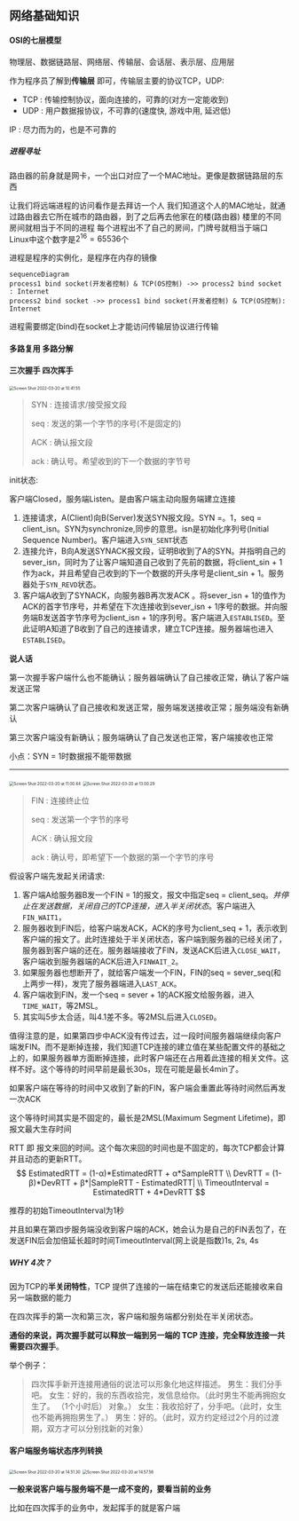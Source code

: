 ## 网络基础知识



#### OSI的七层模型
物理层、数据链路层、网络层、传输层、会话层、表示层、应用层

作为程序员了解到**传输层** 即可，传输层主要的协议TCP，UDP:
   + TCP : 传输控制协议，面向连接的，可靠的(对方一定能收到)
   + UDP : 用户数据报协议，不可靠的(速度快, 游戏中用, 延迟低)

IP : 尽力而为的，也是不可靠的

##### 进程寻址

路由器的前身就是网卡，一个出口对应了一个MAC地址。更像是数据链路层的东西

让我们将远端进程的访问看作是去拜访一个人
我们知道这个人的MAC地址，就通过路由器去它所在城市的路由器，到了之后再去他家在的楼(路由器)
楼里的不同房间就相当于不同的进程
每个进程出不了自己的房间，门牌号就相当于端口
Linux中这个数字是$2^{16} = 65536$个

进程是程序的实例化，是程序在内存的镜像



```mermaid
sequenceDiagram
process1 bind socket(开发者控制) & TCP(OS控制) ->> process2 bind socket : Internet
process2 bind socket ->> process1 bind socket(开发者控制) & TCP(OS控制): Internet
```

进程需要绑定(bind)在socket上才能访问传输层协议进行传输



#### 多路复用 多路分解



#### 三次握手 四次挥手

<img src="/Users/renboyu/Library/Application Support/typora-user-images/Screen Shot 2022-03-20 at 10.41.55.png" alt="Screen Shot 2022-03-20 at 10.41.55" style="zoom:50%;" />

>SYN : 连接请求/接受报文段
>
>seq : 发送的第一个字节的序号(不是固定的)
>
>ACK : 确认报文段
>
>ack : 确认号。希望收到的下一个数据的字节号

init状态:

客户端Closed，服务端Listen。是由客户端主动向服务端建立连接

1. 连接请求，A(Client)向B(Server)发送SYN报文段。SYN =。1，seq = client_isn。SYN为synchronize,同步的意思。isn是初始化序列号(Initial Sequence Number)。客户端进入`SYN_SENT`状态
2. 连接允许，B向A发送SYNACK报文段，证明B收到了A的SYN。并指明自己的sever_isn，同时为了让客户端知道自己收到了先前的数据，将client_sin + 1作为ack，并且希望自己收到的下一个数据的开头序号是client_sin + 1。服务器处于`SYN_REVD`状态。
3. 客户端A收到了SYNACK，向服务器B再次发ACK 。将sever_isn + 1的值作为ACK的首字节序号，并希望在下次连接收到sever_isn + 1序号的数据。并向服务端B发送首字节序号为client_isn + 1的序列号。客户端进入`ESTABLISED`。至此证明A知道了B收到了自己的连接请求，建立TCP连接。服务器端也进入`ESTABLISED`。

**说人话**

第一次握手客户端什么也不能确认；服务器端确认了自己接收正常，确认了客户端发送正常

第二次客户端确认了自己接收和发送正常，服务端发送接收正常；服务端没有新确认

第三次客户端没有新确认；服务端确认了自己发送也正常，客户端接收也正常

小点：SYN = 1时数据报不能带数据

-------





<img src="/Users/renboyu/Library/Application Support/typora-user-images/Screen Shot 2022-03-20 at 11.00.44.png" alt="Screen Shot 2022-03-20 at 11.00.44" style="zoom:50%;" />

<img src="/Users/renboyu/Library/Application Support/typora-user-images/Screen Shot 2022-03-20 at 13.00.29.png" alt="Screen Shot 2022-03-20 at 13.00.29" style="zoom:50%;" />

>FIN : 连接终止位
>
>seq : 发送第一个字节的序号
>
>ACK : 确认报文段
>
>ack : 确认号，即希望下一个数据的第一个字节的序号

假设客户端先发起关闭请求:

1. 客户端A给服务器B发一个FIN = 1的报文，报文中指定seq = client_seq。*并停止在发送数据，关闭自己的TCP连接，进入半关闭状态*。客户端进入`FIN_WAIT1`，
2. 服务器收到FIN后，给客户端发ACK，ACK的序号为client_seq + 1，表示收到客户端的报文了。此时连接处于半关闭状态，客户端到服务器的已经关闭了，服务器到客户端的还在。服务器端接收了FIN，发送ACK后进入`CLOSE_WAIT`，客户端收到服务器端的ACK后进入`FINWAIT_2`。
3. 如果服务器也想断开了，就给客户端发一个FIN，FIN的seq = sever_seq(和上两步一样)，发完了服务器端进入`LAST_ACK`。
4. 客户端收到FIN，发一个seq = sever + 1的ACK报文给服务器，进入`TIME_WAIT`，等2MSL。
5. 其实叫5步太合适，叫4.1差不多。等2MSL后进入`CLOSED`。

值得注意的是，如果第四步中ACK没有传过去，过一段时间服务器端继续向客户端发FIN。而不是断掉连接，我们知道TCP连接的建立值在某些配置文件的基础之上的，如果服务器单方面断掉连接，此时客户端还在占用着此连接的相关文件。这样不好。这个等待的时间早前是最长30s，现在可能是最长4min了。

如果客户端在等待的时间中又收到了新的FIN，客户端会重置此等待时间然后再发一次ACK



这个等待时间其实是不固定的，最长是2MSL(Maximum Segment Lifetime)，即报文最大生存时间

RTT 即 报文来回的时间。这个每次来回的时间也是不固定的，每次TCP都会计算并且动态的更新RTT。
$$
        EstimatedRTT = (1-α)*EstimatedRTT + α*SampleRTT \\
               DevRTT = (1-β)*DevRTT + β*|SampleRTT - EstimatedRTT| \\
                     TimeoutInterval = EstimatedRTT + 4*DevRTT
$$


推荐的初始TimeoutInterval为1秒

并且如果在第四步服务端没收到客户端的ACK，她会认为是自己的FIN丢包了，在发送FIN后会加倍延长超时时间TimeoutInterval(网上说是指数)1s, 2s, 4s



##### WHY 4次？

因为TCP的**半关闭特性**，TCP 提供了连接的一端在结束它的发送后还能接收来自另一端数据的能力

在四次挥手的第一次和第三次，客户端和服务端都分别处在半关闭状态。

**通俗的来说，两次握手就可以释放一端到另一端的 TCP 连接，完全释放连接一共需要四次握手**。

举个例子：

>四次挥手新开连接用通俗的说法可以形象化地这样描述。
>男生：我们分手吧。
>女生：好的，我的东西收拾完，发信息给你。（此时男生不能再拥抱女生了。
>（1个小时后）
>对象。）
>女生：我收拾好了，分手吧。（此时，女生也不能再拥抱男生了。）
>男生：好的。（此时，双方约定经过2个月的过渡期，双方才可以分别找新的对象）

#### 客户端服务端状态序列转换

<img src="/Users/renboyu/Desktop/Screen Shot 2022-03-20 at 14.51.30.png" alt="Screen Shot 2022-03-20 at 14.51.30" style="zoom:50%;" />

<img src="/Users/renboyu/Library/Application Support/typora-user-images/Screen Shot 2022-03-20 at 14.57.56.png" alt="Screen Shot 2022-03-20 at 14.57.56" style="zoom:50%;" />

**一般来说客户端与服务端不是一成不变的，要看当前的业务**

比如在四次挥手的业务中，发起挥手的就是客户端

